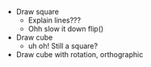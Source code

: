 
* Draw square
	- Explain lines???
	- Ohh slow it down flip()
* Draw cube
	- uh oh! Still a square?
* Draw cube with rotation, orthographic

